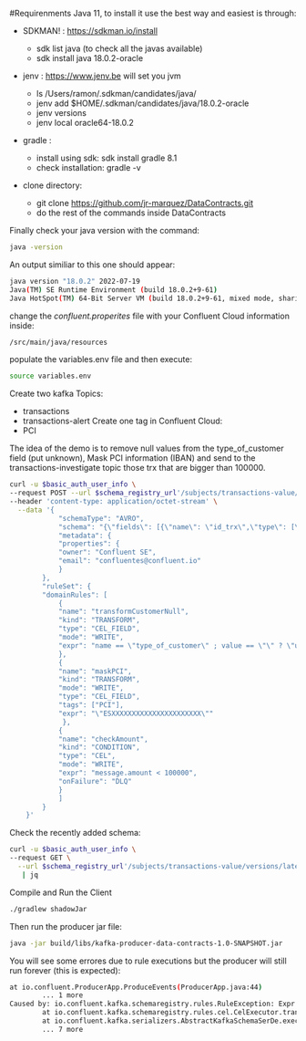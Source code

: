 #Requirenments
Java 11, to install it use the best way and easiest is through:
- SDKMAN! : https://sdkman.io/install
    - sdk list java (to check all the javas available)
    - sdk install java 18.0.2-oracle
 
- jenv : https://www.jenv.be will set you jvm
    - ls /Users/ramon/.sdkman/candidates/java/
    - jenv add $HOME/.sdkman/candidates/java/18.0.2-oracle
    - jenv versions
    - jenv local oracle64-18.0.2
    
- gradle :
    - install using sdk:  sdk install gradle 8.1
    - check installation: gradle -v
    
- clone directory:
    - git clone https://github.com/jr-marquez/DataContracts.git
    - do the rest of the commands inside DataContracts
    
    

Finally check your java version with the command:
```bash
java -version
```
An output similiar to this one should appear:
```bash
java version "18.0.2" 2022-07-19
Java(TM) SE Runtime Environment (build 18.0.2+9-61)
Java HotSpot(TM) 64-Bit Server VM (build 18.0.2+9-61, mixed mode, sharing)
```
change the *confluent.properites* file with your Confluent Cloud information inside:
```bash
/src/main/java/resources
```
populate the variables.env file and then execute:
```bash
source variables.env
```
Create two kafka Topics:
- transactions
- transactions-alert
Create one tag in Confluent Cloud:
- PCI

The idea of the demo is to remove null values from the type_of_customer field (put unknown), Mask PCI information (IBAN) and send to the transactions-investigate topic those trx that are bigger than 100000.

```bash
curl -u $basic_auth_user_info \
--request POST --url $schema_registry_url'/subjects/transactions-value/versions'   \
--header 'content-type: application/octet-stream' \
  --data '{
            "schemaType": "AVRO",
            "schema": "{\"fields\": [{\"name\": \"id_trx\",\"type\": [\"null\",\"int\"]},{\"name\":\"id_customer\",\"type\": [\"null\",\"int\"]},{\"name\": \"IBAN\",\"type\": [\"null\",\"string\"],\"confluent:tags\":[\"PCI\"]},{\"name\": \"amount\",\"type\": [\"null\",\"int\"]},{\"name\": \"concept\",\"type\": [\"null\",\"string\"]},{\"name\": \"type_of_customer\",\"type\": [\"null\",\"string\"]}],\"name\": \"TransactionData\",\"namespace\": \"io.confluent.se.avro_schemas\",\"type\": \"record\"}",
            "metadata": {
            "properties": {
            "owner": "Confluent SE",
            "email": "confluentes@confluent.io"
            }
        },
        "ruleSet": {
        "domainRules": [
            {
            "name": "transformCustomerNull",
            "kind": "TRANSFORM",
            "type": "CEL_FIELD",
            "mode": "WRITE",
            "expr": "name == \"type_of_customer\" ; value == \"\" ? \"unknown\" : value"
            },
            {
            "name": "maskPCI",
            "kind": "TRANSFORM",
            "mode": "WRITE",
            "type": "CEL_FIELD",
            "tags": ["PCI"],
            "expr": "\"ESXXXXXXXXXXXXXXXXXXXXXX\""
             },
            {
            "name": "checkAmount",
            "kind": "CONDITION",
            "type": "CEL",
            "mode": "WRITE",
            "expr": "message.amount < 100000",
            "onFailure": "DLQ"
            }
            ]
        }
    }' 
```
Check the recently added schema:

```bash
curl -u $basic_auth_user_info \
--request GET \
  --url $schema_registry_url'/subjects/transactions-value/versions/latest' \
   | jq
```

Compile and Run the Client
```bash
./gradlew shadowJar
```

Then run the producer jar file:
```bash
java -jar build/libs/kafka-producer-data-contracts-1.0-SNAPSHOT.jar
```
You will see some errores due to rule executions but the producer will still run forever (this is expected):
```bash
at io.confluent.ProducerApp.ProduceEvents(ProducerApp.java:44)
        ... 1 more
Caused by: io.confluent.kafka.schemaregistry.rules.RuleException: Expr 'message.amount < 100000' failed
        at io.confluent.kafka.schemaregistry.rules.cel.CelExecutor.transform(CelExecutor.java:70)
        at io.confluent.kafka.serializers.AbstractKafkaSchemaSerDe.executeRules(AbstractKafkaSchemaSerDe.java:618)
        ... 7 more
```